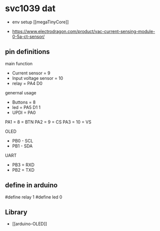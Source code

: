 

# svc1039 dat

- env setup [[megaTinyCore]]

- https://www.electrodragon.com/product/vac-current-sensing-module-0-5a-ct-sensor/

## pin definitions 

main function 
- Current sensor = 9
- Input voltage sensor = 10
- relay = PA4 D0

genernal usage 
- Buttons = 8
- led = PA5 D1 1
- UPDI = PA0 

PA1 = 8 = BTN
PA2 = 9 = CS
PA3 = 10 = VS

OLED 
- PB0 - SCL
- PB1 - SDA

UART 
- PB3 = RXD
- PB2 = TXD



## define in arduino 

#define relay 1
#define led 0 

## Library
- [[arduino-OLED]]